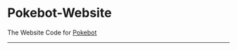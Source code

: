 # Pokebot-Website

The Website Code for <a href="https://github.com/Wonder-Toast/Pokebot">Pokebot</a>

---

<!-- <strong><b>Build Setup</b></strong>

<!-- <i>Coming soon...</i>

<!-- <break></break> -->

<!-- <a href="https://discordbots.org/bot/330488924449275916">
  <img src="https://discordbots.org/api/widget/330488924449275916.png" alt="Discord Bots" />
</a> -->
